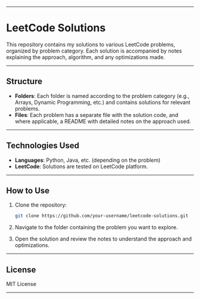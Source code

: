 

---

# LeetCode Solutions

This repository contains my solutions to various LeetCode problems, organized by problem category. Each solution is accompanied by notes explaining the approach, algorithm, and any optimizations made.

---

## Structure

- **Folders**: Each folder is named according to the problem category (e.g., Arrays, Dynamic Programming, etc.) and contains solutions for relevant problems.
- **Files**: Each problem has a separate file with the solution code, and where applicable, a README with detailed notes on the approach used.

---

## Technologies Used

- **Languages**: Python, Java, etc. (depending on the problem)
- **LeetCode**: Solutions are tested on LeetCode platform.

---

## How to Use

1. Clone the repository:
   ```bash
   git clone https://github.com/your-username/leetcode-solutions.git
   ```

2. Navigate to the folder containing the problem you want to explore.

3. Open the solution and review the notes to understand the approach and optimizations.

---

## License

MIT License

---
